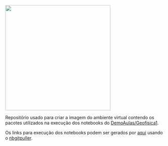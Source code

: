 <img src="https://cdn.pixabay.com/photo/2013/07/12/18/42/satan-153725_960_720.png" width="333">

Repositório usado para criar a imagem do ambiente virtual contendo os pacotes utilizados na execução dos notebooks do [DemoAulas/Geofisica1](https://github.com/emrodalmeida/demoaulas/tree/main/Geofisica1).

Os links para execução dos notebooks podem ser gerados por [aqui](https://jupyterhub.github.io/nbgitpuller/link) usando o [nbgitpuller](https://github.com/jupyterhub/nbgitpuller).
